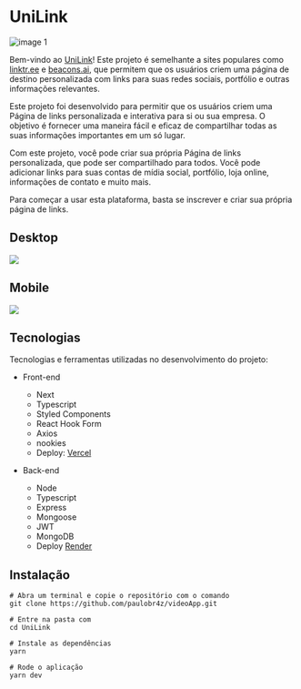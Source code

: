 # UniLink

![image 1](https://user-images.githubusercontent.com/52705622/228021027-0e64b211-b96d-4936-a42e-cd66909a06c4.png)


Bem-vindo ao [UniLink](https://unilink.vercel.app)! Este projeto é semelhante a sites populares como [linktr.ee](https://linktr.ee/) e [beacons.ai](https://beacons.ai/), que permitem que os usuários criem uma página de destino personalizada com links para suas redes sociais, portfólio e outras informações relevantes.

Este projeto foi desenvolvido para permitir que os usuários criem uma Página de links personalizada e interativa para si ou sua empresa. O objetivo é fornecer uma maneira fácil e eficaz de compartilhar todas as suas informações importantes em um só lugar.

Com este projeto, você pode criar sua própria Página de links personalizada, que pode ser compartilhado para todos. Você pode adicionar links para suas contas de mídia social, portfólio, loja online, informações de contato e muito mais.

Para começar a usar esta plataforma, basta se inscrever e criar sua própria página de links.

## Desktop

<img src="https://user-images.githubusercontent.com/52705622/228025020-dc01cbc4-d078-4241-8c8d-42cf8780db95.png" />

## Mobile

<img src="https://user-images.githubusercontent.com/52705622/228029096-65036876-c075-4d77-bf94-a507af75e933.png" />

## Tecnologias

Tecnologias e ferramentas utilizadas no desenvolvimento do projeto:

- Front-end
    * Next
    * Typescript
    * Styled Components
    * React Hook Form
    * Axios
    * nookies
    * Deploy: [Vercel](https://vercel.com)

- Back-end
    * Node
    * Typescript
    * Express
    * Mongoose
    * JWT
    * MongoDB
    * Deploy [Render](https://render.com/)

## Instalação

```
# Abra um terminal e copie o repositório com o comando
git clone https://github.com/paulobr4z/videoApp.git

# Entre na pasta com 
cd UniLink

# Instale as dependências
yarn

# Rode o aplicação
yarn dev
```
